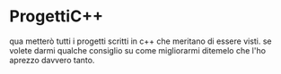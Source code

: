 # ProgettiC++
qua metterò tutti i progetti scritti in c++ che meritano di essere visti.
se volete darmi qualche consiglio su come migliorarmi ditemelo che l'ho aprezzo davvero tanto.
